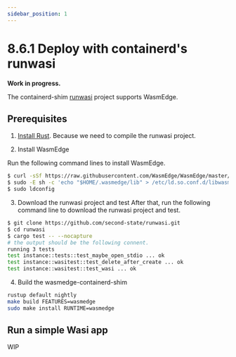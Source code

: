 ```yaml
---
sidebar_position: 1
---
```


# 8.6.1 Deploy with containerd's runwasi

**Work in progress.**

The containerd-shim [runwasi](https://github.com/containerd/runwasi/) project supports WasmEdge. 

## Prerequisites

1. [Install Rust](https://www.rust-lang.org/tools/install). Because we need to compile the runwasi project.


2. Install WasmEdge

Run the following command lines to install WasmEdge.

```bash
$ curl -sSf https://raw.githubusercontent.com/WasmEdge/WasmEdge/master/utils/install.sh | bash
$ sudo -E sh -c 'echo "$HOME/.wasmedge/lib" > /etc/ld.so.conf.d/libwasmedge.conf'
$ sudo ldconfig
```
3. Download the runwasi project and test
After that, run the following command line to download the runwasi project and test.

```bash
$ git clone https://github.com/second-state/runwasi.git
$ cd runwasi
$ cargo test -- --nocapture
# the output should be the following connent.
running 3 tests
test instance::tests::test_maybe_open_stdio ... ok
test instance::wasitest::test_delete_after_create ... ok
test instance::wasitest::test_wasi ... ok
```

4. Build the wasmedge-containerd-shim

```bash
rustup default nightly
make build FEATURES=wasmedge
sudo make install RUNTIME=wasmedge
```

## Run a simple Wasi app

WIP